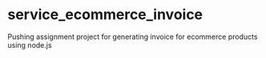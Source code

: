 # service_ecommerce_invoice
Pushing assignment project for generating invoice for ecommerce products using node.js 

